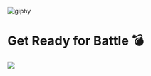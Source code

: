 <!--<img align='left' src="https://github-readme-stats.vercel.app/api?username=ifelsee&show_icons=true">-->


![giphy](https://media.giphy.com/media/3zyW4BAOm5hxyQDqJ7/giphy.gif)

# Get Ready for Battle 💣 

 
![](https://komarev.com/ghpvc/?username=ifelsee)
